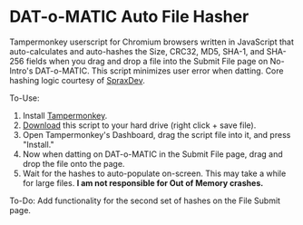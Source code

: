 # DAT-o-MATIC Auto File Hasher
Tampermonkey userscript for Chromium browsers written in JavaScript that auto-calculates and auto-hashes the Size, CRC32, MD5, SHA-1, and SHA-256 fields when you drag and drop a file into the Submit File page on No-Intro's DAT-o-MATIC. This script minimizes user error when datting. Core hashing logic courtesy of [SpraxDev](https://github.com/SpraxDev/no-intro-dir2dat).

To-Use:
1. Install [Tampermonkey](https://www.tampermonkey.net/).
2. [Download](https://github.com/rarenight/datomatic-auto-file-hasher/raw/main/dom-hasher.js) this script to your hard drive (right click + save file).
3. Open Tampermonkey's Dashboard, drag the script file into it, and press "Install."
4. Now when datting on DAT-o-MATIC in the Submit File page, drag and drop the file onto the page.
6. Wait for the hashes to auto-populate on-screen. This may take a while for large files. **I am not responsible for Out of Memory crashes.**

To-Do: Add functionality for the second set of hashes on the File Submit page.

